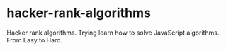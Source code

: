 # hacker-rank-algorithms
Hacker rank algorithms. Trying learn how to solve JavaScript algorithms. From Easy to Hard. 
